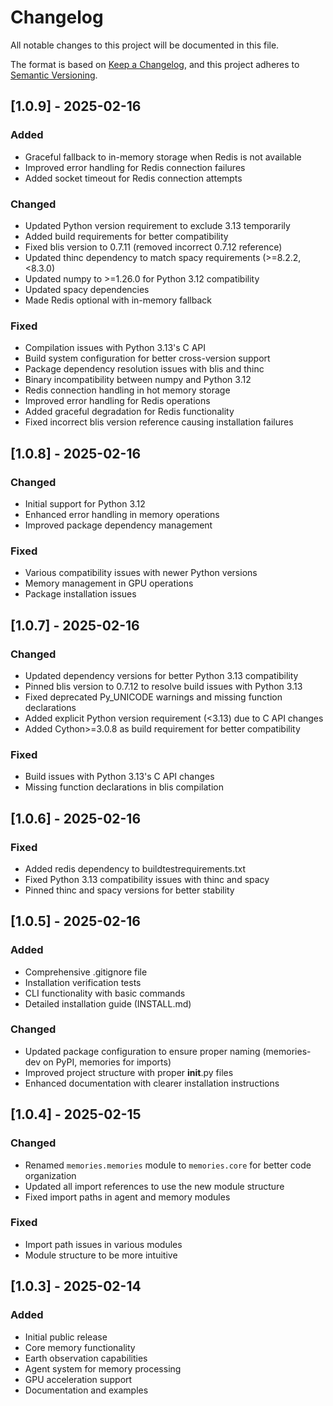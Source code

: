 # Changelog

All notable changes to this project will be documented in this file.

The format is based on [Keep a Changelog](https://keepachangelog.com/en/1.0.0/),
and this project adheres to [Semantic Versioning](https://semver.org/spec/v2.0.0.html).

## [1.0.9] - 2025-02-16

### Added
- Graceful fallback to in-memory storage when Redis is not available
- Improved error handling for Redis connection failures
- Added socket timeout for Redis connection attempts

### Changed
- Updated Python version requirement to exclude 3.13 temporarily
- Added build requirements for better compatibility
- Fixed blis version to 0.7.11 (removed incorrect 0.7.12 reference)
- Updated thinc dependency to match spacy requirements (>=8.2.2,<8.3.0)
- Updated numpy to >=1.26.0 for Python 3.12 compatibility
- Updated spacy dependencies
- Made Redis optional with in-memory fallback

### Fixed
- Compilation issues with Python 3.13's C API
- Build system configuration for better cross-version support
- Package dependency resolution issues with blis and thinc
- Binary incompatibility between numpy and Python 3.12
- Redis connection handling in hot memory storage
- Improved error handling for Redis operations
- Added graceful degradation for Redis functionality
- Fixed incorrect blis version reference causing installation failures

## [1.0.8] - 2025-02-16

### Changed
- Initial support for Python 3.12
- Enhanced error handling in memory operations
- Improved package dependency management

### Fixed
- Various compatibility issues with newer Python versions
- Memory management in GPU operations
- Package installation issues

## [1.0.7] - 2025-02-16

### Changed
- Updated dependency versions for better Python 3.13 compatibility
- Pinned blis version to 0.7.12 to resolve build issues with Python 3.13
- Fixed deprecated Py_UNICODE warnings and missing function declarations
- Added explicit Python version requirement (<3.13) due to C API changes
- Added Cython>=3.0.8 as build requirement for better compatibility

### Fixed
- Build issues with Python 3.13's C API changes
- Missing function declarations in blis compilation

## [1.0.6] - 2025-02-16

### Fixed
- Added redis dependency to buildtestrequirements.txt
- Fixed Python 3.13 compatibility issues with thinc and spacy
- Pinned thinc and spacy versions for better stability

## [1.0.5] - 2025-02-16

### Added
- Comprehensive .gitignore file
- Installation verification tests
- CLI functionality with basic commands
- Detailed installation guide (INSTALL.md)

### Changed
- Updated package configuration to ensure proper naming (memories-dev on PyPI, memories for imports)
- Improved project structure with proper __init__.py files
- Enhanced documentation with clearer installation instructions

## [1.0.4] - 2025-02-15

### Changed
- Renamed `memories.memories` module to `memories.core` for better code organization
- Updated all import references to use the new module structure
- Fixed import paths in agent and memory modules

### Fixed
- Import path issues in various modules
- Module structure to be more intuitive

## [1.0.3] - 2025-02-14

### Added
- Initial public release
- Core memory functionality
- Earth observation capabilities
- Agent system for memory processing
- GPU acceleration support
- Documentation and examples 
